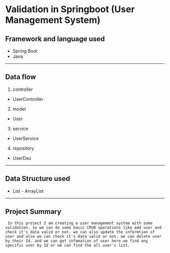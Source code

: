# Validation in Springboot (User Management System)

## Framework and language used
* Spring Boot
* Java 
---

## Data flow
1. controller
  * UserController
2. model
  * User
3. service 
  * UserService
4. repository
  * UserDao
---

## Data Structure used
* List - ArrayList
---

## Project Summary
``` In this project I am creating a user management system with some validation. so we can do some basic CRUD operations like add user and check it's data valid or not. we can also update the informtion of user and also we can check it's data valid or not. we can delete user by their Id. and we can get infomation of user here we find any specific user by Id or we can find the all user's list.```



